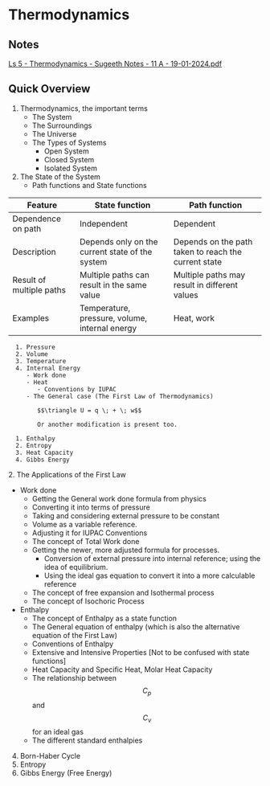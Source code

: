 # Thermodynamics

## Notes

[Ls 5 - Thermodynamics - Sugeeth Notes - 11 A - 19-01-2024.pdf](https://drive.google.com/file/d/1iCgOTOSyi8oCTRFpSjiewfNwyzkM3nvf/view?usp=drivesdk)

## Quick Overview

1. Thermodynamics, the important terms
   * The System
   * The Surroundings
   * The Universe
   * The Types of Systems
     * Open System
     * Closed System
     * Isolated System
2. The State of the System
   * Path functions and State functions

| **Feature**              | **State function**                              | **Path function**                                    |
| ------------------------ | ----------------------------------------------- | ---------------------------------------------------- |
| Dependence on path       | Independent                                     | Dependent                                            |
| Description              | Depends only on the current state of the system | Depends on the path taken to reach the current state |
| Result of multiple paths | Multiple paths can result in the same value     | Multiple paths may result in different values        |
| Examples                 | Temperature, pressure, volume, internal energy  | Heat, work                                           |

```
  1. Pressure
  2. Volume
  3. Temperature
  4. Internal Energy
     - Work done
     - Heat
        - Conventions by IUPAC
     - The General case (The First Law of Thermodynamics)

        $$\triangle U = q \; + \; w$$

        Or another modification is present too.

  1. Enthalpy
  2. Entropy
  3. Heat Capacity
  4. Gibbs Energy
```

2\. The Applications of the First Law

* Work done
  * Getting the General work done formula from physics
  * Converting it into terms of pressure
  * Taking and considering external pressure to be constant
  * Volume as a variable reference.
  * Adjusting it for IUPAC Conventions
  * The concept of Total Work done
  * Getting the newer, more adjusted formula for processes.
    * Conversion of external pressure into internal reference; using the idea of equilibrium.
    * Using the ideal gas equation to convert it into a more calculable reference
  * The concept of free expansion and Isothermal process
  * The concept of Isochoric Process
* Enthalpy
  * The concept of Enthalpy as a state function
  * The General equation of enthalpy (which is also the alternative equation of the First Law)
  * Conventions of Enthalpy
  * Extensive and Intensive Properties \[Not to be confused with state functions]
  * Heat Capacity and Specific Heat, Molar Heat Capacity
  * The relationship between $$C_p$$ and $$C_v$$ for an ideal gas
  * The different standard enthalpies

4. Born-Haber Cycle
5. Entropy
6. Gibbs Energy (Free Energy)
